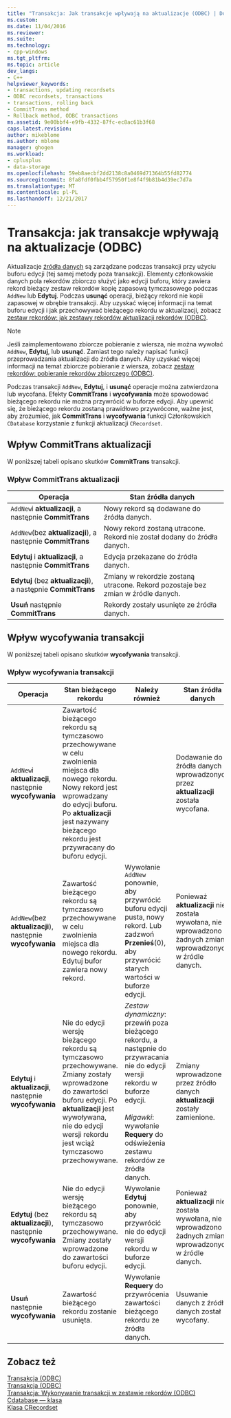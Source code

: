 ```yaml
---
title: "Transakcja: Jak transakcje wpływają na aktualizacje (ODBC) | Dokumentacja firmy Microsoft"
ms.custom: 
ms.date: 11/04/2016
ms.reviewer: 
ms.suite: 
ms.technology:
- cpp-windows
ms.tgt_pltfrm: 
ms.topic: article
dev_langs:
- C++
helpviewer_keywords:
- transactions, updating recordsets
- ODBC recordsets, transactions
- transactions, rolling back
- CommitTrans method
- Rollback method, ODBC transactions
ms.assetid: 9e00bbf4-e9fb-4332-87fc-ec8ac61b3f68
caps.latest.revision: 
author: mikeblome
ms.author: mblome
manager: ghogen
ms.workload:
- cplusplus
- data-storage
ms.openlocfilehash: 59eb8aecbf2dd2138c8a0469d71364b55fd82774
ms.sourcegitcommit: 8fa8fdf0fbb4f57950f1e8f4f9b81b4d39ec7d7a
ms.translationtype: MT
ms.contentlocale: pl-PL
ms.lasthandoff: 12/21/2017
---
```

# <a name="transaction-how-transactions-affect-updates-odbc"></a>Transakcja: jak transakcje wpływają na aktualizacje (ODBC)
Aktualizacje [źródła danych](../../data/odbc/data-source-odbc.md) są zarządzane podczas transakcji przy użyciu buforu edycji (tej samej metody poza transakcji). Elementy członkowskie danych pola rekordów zbiorczo służyć jako edycji buforu, który zawiera rekord bieżący zestaw rekordów kopię zapasową tymczasowego podczas `AddNew` lub **Edytuj**. Podczas **usunąć** operacji, bieżący rekord nie kopii zapasowej w obrębie transakcji. Aby uzyskać więcej informacji na temat buforu edycji i jak przechowywać bieżącego rekordu w aktualizacji, zobacz [zestaw rekordów: jak zestawy rekordów aktualizacji rekordów (ODBC)](../../data/odbc/recordset-how-recordsets-update-records-odbc.md).  
  
> [!NOTE]
>  Jeśli zaimplementowano zbiorcze pobieranie z wiersza, nie można wywołać `AddNew`, **Edytuj**, lub **usunąć**. Zamiast tego należy napisać funkcji przeprowadzania aktualizacji do źródła danych. Aby uzyskać więcej informacji na temat zbiorcze pobieranie z wiersza, zobacz [zestaw rekordów: pobieranie rekordów zbiorczego (ODBC)](../../data/odbc/recordset-fetching-records-in-bulk-odbc.md).  
  
 Podczas transakcji `AddNew`, **Edytuj**, i **usunąć** operacje można zatwierdzona lub wycofana. Efekty **CommitTrans** i **wycofywania** może spowodować bieżącego rekordu nie można przywrócić w buforze edycji. Aby upewnić się, że bieżącego rekordu zostaną prawidłowo przywrócone, ważne jest, aby zrozumieć, jak **CommitTrans** i **wycofywania** funkcji Członkowskich `CDatabase` korzystanie z funkcji aktualizacji `CRecordset`.  
  
##  <a name="_core_how_committrans_affects_updates"></a>Wpływ CommitTrans aktualizacji  
 W poniższej tabeli opisano skutków **CommitTrans** transakcji.  
  
### <a name="how-committrans-affects-updates"></a>Wpływ CommitTrans aktualizacji  
  
|Operacja|Stan źródła danych|  
|---------------|---------------------------|  
|`AddNew`i **aktualizacji**, a następnie **CommitTrans**|Nowy rekord są dodawane do źródła danych.|  
|`AddNew`(bez **aktualizacji**), a następnie **CommitTrans**|Nowy rekord zostaną utracone. Rekord nie został dodany do źródła danych.|  
|**Edytuj** i **aktualizacji**, a następnie **CommitTrans**|Edycja przekazane do źródła danych.|  
|**Edytuj** (bez **aktualizacji**), a następnie **CommitTrans**|Zmiany w rekordzie zostaną utracone. Rekord pozostaje bez zmian w źródle danych.|  
|**Usuń** następnie **CommitTrans**|Rekordy zostały usunięte ze źródła danych.|  
  
##  <a name="_core_how_rollback_affects_updates"></a>Wpływ wycofywania transakcji  
 W poniższej tabeli opisano skutków **wycofywania** transakcji.  
  
### <a name="how-rollback-affects-transactions"></a>Wpływ wycofywania transakcji  
  
|Operacja|Stan bieżącego rekordu|Należy również|Stan źródła danych|  
|---------------|------------------------------|-------------------|---------------------------|  
|`AddNew`i **aktualizacji**, następnie **wycofywania**|Zawartość bieżącego rekordu są tymczasowo przechowywane w celu zwolnienia miejsca dla nowego rekordu. Nowy rekord jest wprowadzany do edycji buforu. Po **aktualizacji** jest nazywany bieżącego rekordu jest przywracany do buforu edycji.||Dodawanie do źródła danych wprowadzonych przez **aktualizacji** została wycofana.|  
|`AddNew`(bez **aktualizacji**), następnie **wycofywania**|Zawartość bieżącego rekordu są tymczasowo przechowywane w celu zwolnienia miejsca dla nowego rekordu. Edytuj bufor zawiera nowy rekord.|Wywołanie `AddNew` ponownie, aby przywrócić buforu edycji pusta, nowy rekord. Lub zadzwoń **Przenieś**(0), aby przywrócić starych wartości w buforze edycji.|Ponieważ **aktualizacji** nie została wywołana, nie wprowadzono żadnych zmian wprowadzonych w źródle danych.|  
|**Edytuj** i **aktualizacji**, następnie **wycofywania**|Nie do edycji wersję bieżącego rekordu są tymczasowo przechowywane. Zmiany zostały wprowadzone do zawartości buforu edycji. Po **aktualizacji** jest wywoływana, nie do edycji wersji rekordu jest wciąż tymczasowo przechowywane.|*Zestaw dynamiczny*: przewiń poza bieżącego rekordu, a następnie do przywracania nie do edycji wersji rekordu w buforze edycji.<br /><br /> *Migawki*: wywołanie **Requery** do odświeżenia zestawu rekordów ze źródła danych.|Zmiany wprowadzone przez źródło danych **aktualizacji** zostały zamienione.|  
|**Edytuj** (bez **aktualizacji**), następnie **wycofywania**|Nie do edycji wersję bieżącego rekordu są tymczasowo przechowywane. Zmiany zostały wprowadzone do zawartości buforu edycji.|Wywołanie **Edytuj** ponownie, aby przywrócić nie do edycji wersji rekordu w buforze edycji.|Ponieważ **aktualizacji** nie została wywołana, nie wprowadzono żadnych zmian wprowadzonych w źródle danych.|  
|**Usuń** następnie **wycofywania**|Zawartość bieżącego rekordu zostanie usunięta.|Wywołanie **Requery** do przywrócenia zawartości bieżącego rekordu ze źródła danych.|Usuwanie danych z źródła danych został wycofany.|  
  
## <a name="see-also"></a>Zobacz też  
 [Transakcja (ODBC)](../../data/odbc/transaction-odbc.md)   
 [Transakcja (ODBC)](../../data/odbc/transaction-odbc.md)   
 [Transakcja: Wykonywanie transakcji w zestawie rekordów (ODBC)](../../data/odbc/transaction-performing-a-transaction-in-a-recordset-odbc.md)   
 [Cdatabase — klasa](../../mfc/reference/cdatabase-class.md)   
 [Klasa CRecordset](../../mfc/reference/crecordset-class.md)